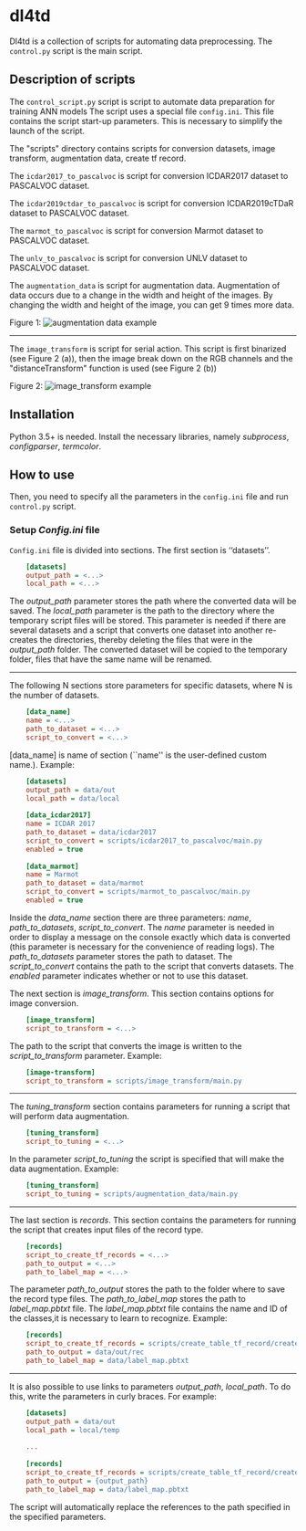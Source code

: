 # dl4td
Dl4td is a collection of scripts for automating data preprocessing. The `control.py` script is the main script.

## Description of scripts
The `control_script.py` script is script to automate data preparation for training ANN models
The script uses a special file `config.ini`. This file contains the script start-up parameters. This is necessary to simplify the launch of the script.

The "scripts" directory contains scripts for conversion datasets, image transform, augmentation data, create tf record.

The `icdar2017_to_pascalvoc` is script for conversion ICDAR2017 dataset to PASCALVOC dataset.  
 
The `icdar2019сtdar_to_pascalvoc` is script for conversion ICDAR2019cTDaR dataset to PASCALVOC dataset.

The `marmot_to_pascalvoc` is script for conversion Marmot dataset to PASCALVOC dataset.

The `unlv_to_pascalvoc` is script for conversion UNLV dataset to PASCALVOC dataset.

The `augmentation_data` is script for augmentation data. Augmentation of data occurs due to a change in the width and height of the images. By changing the width and height of the image, you can get 9 times more data. 

Figure 1:
![augmentation data example](https://zigorewslike.github.io/sourse/img_tun_transf_big.png)

------------
The `image_transform` is script for serial action. This script is first binarized (see Figure 2 (a)), then the image break down on the RGB channels and the "distanceTransform" function is used (see Figure 2 (b))

Figure 2:
![image_transform example](https://zigorewslike.github.io/sourse/binary_and_distance2.png)


## Installation
Python 3.5+ is needed. Install the necessary libraries, namely *subprocess*, *configparser*, *termcolor*. 

## How to use
Then, you need to specify all the parameters in the `config.ini` file and run `control.py` script. 

### Setup *Config.ini* file
`Config.ini` file is divided into sections. The first section is ‘‘datasets’’. 
```ini
    [datasets]
    output_path = <...>
    local_path = <...>
```
The *output_path* parameter stores the path where the converted data will be saved. The *local_path* parameter is the path to the directory where the temporary script files will be stored. This parameter is needed if there are several datasets and a script that converts one dataset into another re-creates the directories, thereby deleting the files that were in the *output_path* folder. The converted dataset will be copied to the temporary folder, files that have the same name will be renamed. 

------------
The following N sections store parameters for specific datasets, where N is the number of datasets.

```ini
    [data_name]
    name = <...>
    path_to_dataset = <...>
    script_to_convert = <...>
```
[data_name] is name of section (``name'' is the user-defined custom name.).
Example: 
```ini
    [datasets]
    output_path = data/out
    local_path = data/local
    
    [data_icdar2017]
    name = ICDAR 2017
    path_to_dataset = data/icdar2017
    script_to_convert = scripts/icdar2017_to_pascalvoc/main.py
    enabled = true
    
    [data_marmot]
    name = Marmot
    path_to_dataset = data/marmot
    script_to_convert = scripts/marmot_to_pascalvoc/main.py
    enabled = true
```
Inside the *data_name* section there are three parameters: *name*, *path_to_datasets*, *script_to_convert*. The *name* parameter is needed in order to display a message on the console exactly which data is converted (this parameter is necessary for the convenience of reading logs). The *path_to_datasets* parameter stores the path to dataset. The *script_to_convert* contains the path to the script that converts datasets. The *enabled* parameter indicates whether or not to use this dataset.

The next section is *image_transform*. This section contains options for image conversion.
```ini
    [image_transform]
    script_to_transform = <...> 
```
The path to the script that converts the image is written to the *script_to_transform* parameter.
Example: 
```ini
    [image-transform]
    script_to_transform = scripts/image_transform/main.py
```
------------
The *tuning_transform* section contains parameters for running a script that will perform data augmentation.
```ini
    [tuning_transform]
    script_to_tuning = <...>
```
In the parameter *script_to_tuning* the script is specified that will make the data augmentation.
Example: 
```ini
    [tuning_transform]
    script_to_tuning = scripts/augmentation_data/main.py
```
------------
The last section is *records*. This section contains the parameters for running the script that creates input files of the record type.
```ini
    [records]
    script_to_create_tf_records = <...>
    path_to_output = <...>
    path_to_label_map = <...>
```
The parameter *path_to_output* stores the path to the folder where to save the record type files. The *path_to_label_map* stores the path to *label_map.pbtxt* file. The *label_map.pbtxt* file contains the name and ID of the classes,it is necessary to learn to recognize.
Example: 
```ini
    [records]
    script_to_create_tf_records = scripts/create_table_tf_record/create_tf_record.py
    path_to_output = data/out/rec
    path_to_label_map = data/label_map.pbtxt
```

------------
It is also possible to use links to parameters *output_path*, *local_path*. To do this, write the parameters in curly braces. 
For example:
```ini
    [datasets]
    output_path = data/out
    local_path = local/temp
    
    ...
    
    [records]
    script_to_create_tf_records = scripts/create_table_tf_record/create_tf_record.py
    path_to_output = {output_path}
    path_to_label_map = data/label_map.pbtxt
```
The script will automatically replace the references to the path specified in the specified parameters.

